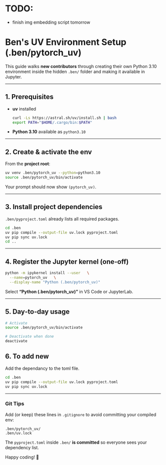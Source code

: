 # TODO:
- finish img embedding script tomorrow


# Ben's UV Environment Setup (.ben/pytorch_uv)

This guide walks **new contributors** through creating their own Python 3.10 environment inside the hidden `.ben/` folder and making it available in Jupyter.

---

## 1. Prerequisites

* **uv** installed  
  ```bash
  curl -Ls https://astral.sh/uv/install.sh | bash
  export PATH="$HOME/.cargo/bin:$PATH"
  ```

* **Python 3.10** available as `python3.10`

---

## 2. Create & activate the env

From the **project root**:

```bash
uv venv .ben/pytorch_uv --python=python3.10
source .ben/pytorch_uv/bin/activate
```

Your prompt should now show `(pytorch_uv)`.

---

## 3. Install project dependencies

`.ben/pyproject.toml` already lists all required packages.

```bash
cd .ben
uv pip compile --output-file uv.lock pyproject.toml
uv pip sync uv.lock
cd ..
```

---

## 4. Register the Jupyter kernel (one‑off)

```bash
python -m ipykernel install --user   \
  --name=pytorch_uv   \
  --display-name "Python (.ben/pytorch_uv)"
  ```

Select **“Python (.ben/pytorch_uv)”** in VS Code or JupyterLab.

---

## 5. Day‑to‑day usage

```bash
# Activate
source .ben/pytorch_uv/bin/activate

# Deactivate when done
deactivate
```

## 6. To add new 
Add the dependancy to the toml file.

```bash
cd .ben
uv pip compile --output-file uv.lock pyproject.toml
uv pip sync uv.lock
```

---

### Git Tips

Add (or keep) these lines in `.gitignore` to avoid committing your compiled env:

```
.ben/pytorch_uv/
.ben/uv.lock
```

The `pyproject.toml` inside `.ben/` **is committed** so everyone sees your dependency list.

Happy coding! 🚀